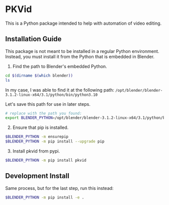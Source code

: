 # PKVid

This is a Python package intended to help with automation of video editing.

## Installation Guide

This package is not meant to be installed in a regular Python environment. Instead, you must install it from the Python that is embedded in Blender.

1. Find the path to Blender's embedded Python.

```bash
cd $(dirname $(which blender))
ls
```

In my case, I was able to find it at the following path: `/opt/blender/blender-3.1.2-linux-x64/3.1/python/bin/python3.10`

Let's save this path for use in later steps.

```bash
# replace with the path you found:
export BLENDER_PYTHON=/opt/blender/blender-3.1.2-linux-x64/3.1/python/bin/python3.10
```

2. Ensure that pip is installed.

```bash
$BLENDER_PYTHON -m ensurepip
$BLENDER_PYTHON -m pip install --upgrade pip
```

3. Install pkvid from pypi.

```bash
$BLENDER_PYTHON -m pip install pkvid
```

## Development Install

Same process, but for the last step, run this instead:

```bash
$BLENDER_PYTHON -m pip install -e .
```
